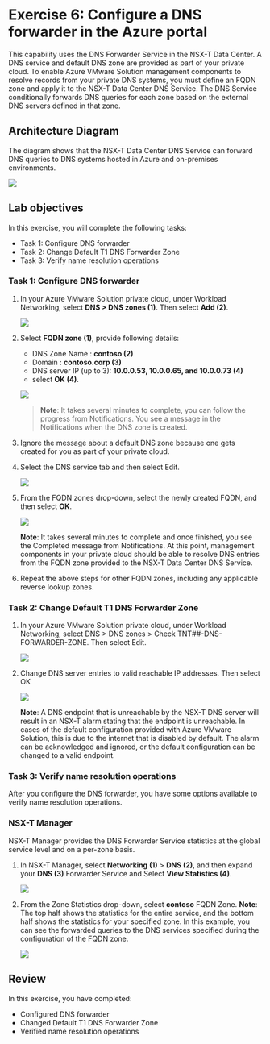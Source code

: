 # Exercise 6: Configure a DNS forwarder in the Azure portal

This capability uses the DNS Forwarder Service in the NSX-T Data Center. A DNS service and default DNS zone are provided as part of your private cloud. To enable Azure VMware Solution management components to resolve records from your private DNS systems, you must define an FQDN zone and apply it to the NSX-T Data Center DNS Service. The DNS Service conditionally forwards DNS queries for each zone based on the external DNS servers defined in that zone.

## Architecture Diagram

The diagram shows that the NSX-T Data Center DNS Service can forward DNS queries to DNS systems hosted in Azure and on-premises environments.

![](../Images/AD2.png)

## Lab objectives

In this exercise, you will complete the following tasks:

  + Task 1: Configure DNS forwarder
  + Task 2: Change Default T1 DNS Forwarder Zone
  + Task 3: Verify name resolution operations

### Task 1: Configure DNS forwarder

1. In your Azure VMware Solution private cloud, under Workload Networking, select **DNS > DNS zones (1)**. Then select **Add (2)**.

   ![](../Images/ex5.1.png)

1. Select **FQDN zone (1)**, provide following details:

   - DNS Zone Name : **contoso (2)**
   - Domain : **contoso.corp (3)**
   - DNS server IP (up to 3): **10.0.0.53, 10.0.0.65, and 10.0.0.73 (4)**
   - select **OK (4)**.

   ![](../Images/ex.5.2.png)

   > **Note**: It takes several minutes to complete, you can follow the progress from Notifications. You see a message in the Notifications when the DNS zone is created.

1. Ignore the message about a default DNS zone because one gets created for you as part of your private cloud.

1. Select the DNS service tab and then select Edit.

   ![](../Images/ex5.3.png)

1. From the FQDN zones drop-down, select the newly created FQDN, and then select **OK**.

   ![](../Images/ex5.4.png)

   **Note**: It takes several minutes to complete and once finished, you see the Completed message from Notifications. At this point, management components in your private cloud should be able to resolve DNS entries from the FQDN zone provided to the NSX-T Data Center DNS Service.

1. Repeat the above steps for other FQDN zones, including any applicable reverse lookup zones.

### Task 2: Change Default T1 DNS Forwarder Zone

1. In your Azure VMware Solution private cloud, under Workload Networking, select DNS > DNS zones > Check TNT##-DNS-FORWARDER-ZONE. Then select Edit.

   ![](../Images/ex5.5.png)

1. Change DNS server entries to valid reachable IP addresses. Then select OK

   ![](../Images/ex5.6.png)

   **Note**: A DNS endpoint that is unreachable by the NSX-T DNS server will result in an NSX-T alarm stating that the endpoint is unreachable. In cases of the default configuration provided with Azure VMware Solution, this is due to the internet that is disabled by default. The alarm can be acknowledged and ignored, or the default configuration can be changed to a valid endpoint.

### Task 3: Verify name resolution operations
After you configure the DNS forwarder, you have some options available to verify name resolution operations.

### NSX-T Manager
NSX-T Manager provides the DNS Forwarder Service statistics at the global service level and on a per-zone basis.

1. In NSX-T Manager, select **Networking (1)** > **DNS (2)**, and then expand your **DNS (3)** Forwarder Service and Select **View Statistics (4)**.

   ![](../Images/ex5.7.png)

1. From the Zone Statistics drop-down, select **contoso** FQDN Zone.
   **Note**: The top half shows the statistics for the entire service, and the bottom half shows the statistics for your specified zone. In this example, you can see the forwarded queries to the DNS services specified during the configuration of the FQDN zone.

   ![](../Images/ex5.8.png)


## Review
In this exercise, you have completed:

  - Configured DNS forwarder
  - Changed Default T1 DNS Forwarder Zone
  - Verified name resolution operations
